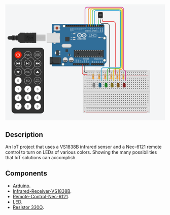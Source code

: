 <p align="center"><a href="https://laravel.com" target="_blank"><img src="https://github.com/JefersonOMoreira/Remote-Control/blob/main/Circuit.png" width="1000"></a></p>

## Description

An IoT project that uses a VS1838B infrared sensor and a Nec-6121 remote control to turn on LEDs of various colors. Showing the many possibilities that IoT solutions can accomplish.

## Components

- [Arduino](https://www.farnell.com/datasheets/1682209.pdf).
- [Infrared-Receiver-VS1838B](http://eeshop.unl.edu/pdf/VS1838-Infrared-Receiver-datasheet.pdf).
- [Remote-Control-Nec-6121](https://datasheetspdf.com/pdf-file/368996/NEC/UPD6121/1).
- [LED](https://www.vishay.com/docs/83171/tlur640.pdf).
- [Resistor 330Ω](https://www.datasheetarchive.com/pdf/download.php?id=f7c49e6ae791d354ed926a98241e56ee5618b7&type=P&term=resistor%2520330%2520Ohm%2520DATA%2520SHEET).

